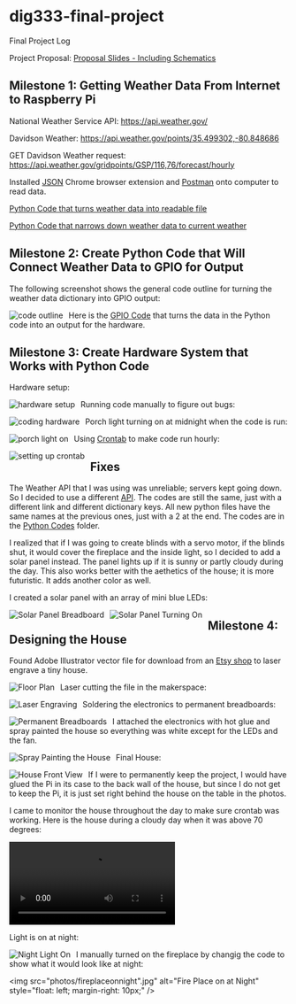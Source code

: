 # dig333-final-project
Final Project Log

Project Proposal: [Proposal Slides - Including Schematics](https://docs.google.com/presentation/d/1VCNRhh4Yt2g6CyYGfm-fvS7Go773UuG2uuAi2unPjNQ/edit?usp=sharing)

## Milestone 1: Getting Weather Data From Internet to Raspberry Pi

National Weather Service API: https://api.weather.gov/

Davidson Weather: https://api.weather.gov/points/35.499302,-80.848686

GET Davidson Weather request: https://api.weather.gov/gridpoints/GSP/116,76/forecast/hourly

Installed [JSON](https://chrome.google.com/webstore/detail/json-viewer/gbmdgpbipfallnflgajpaliibnhdgobh?hl=en-US) Chrome browser extension and [Postman](https://web.postman.co/onboarding/user) onto computer to read data.

[Python Code that turns weather data into readable file](https://github.com/malloryjustis/dig333-final-project/blob/main/weatherdatafromapi.py)

[Python Code that narrows down weather data to current weather](https://github.com/malloryjustis/dig333-final-project/blob/main/currentweatherdataonly.py)

## Milestone 2: Create Python Code that Will Connect Weather Data to GPIO for Output

The following screenshot shows the general code outline for turning the weather data dictionary into GPIO output:

<img src="photos/gpiocodebeforegpiosettings.jpg" alt="code outline" style="float: left; margin-right: 10px;" />

Here is the [GPIO Code](https://github.com/malloryjustis/dig333-final-project/blob/main/python_codes/weather_to_gpio.py) that turns the data in the Python code into an output for the hardware.

## Milestone 3: Create Hardware System that Works with Python Code

Hardware setup:

<img src="photos/hardware_setup.jpg" alt="hardware setup" style="float: left; margin-right: 10px;" />

Running code manually to figure out bugs:

<img src="photos/codinghardware.jpg" alt="coding hardware" style="float: left; margin-right: 10px;" />

Porch light turning on at midnight when the code is run:

<img src="photos/porchlight.jpg" alt="porch light on" style="float: left; margin-right: 10px;" />

Using [Crontab](https://crontab.guru/#@hourly) to make code run hourly:

<img src="photos/crontabrunning.jpg" alt="setting up crontab" style="float: left; margin-right: 10px;" />

## Fixes

The Weather API that I was using was unreliable; servers kept going down. So I decided to use a different [API](https://api.weatherusa.net/v1/forecast?q=35.227085,-80.843124&daily=0&units=e&maxtime=7d). The codes are still the same, just with a different link and different dictionary keys. All new python files have the same names at the previous ones, just with a 2 at the end. The codes are in the [Python Codes](https://github.com/malloryjustis/dig333-final-project/tree/main/python_codes) folder.

I realized that if I was going to create blinds with a servo motor, if the blinds shut, it would cover the fireplace and the inside light, so I decided to add a solar panel instead. The panel lights up if it is sunny or partly cloudy during the day. This also works better with the aethetics of the house; it is more futuristic. It adds another color as well.

I created a solar panel with an array of mini blue LEDs:

<img src="photos/solarpanelbreadboard.jpg" alt="Solar Panel Breadboard" style="float: left; margin-right: 10px;" />

<img src="photos/solarpanelon.jpg" alt="Solar Panel Turning On" style="float: left; margin-right: 10px;" />

## Milestone 4: Designing the House

Found Adobe Illustrator vector file for download from an [Etsy shop](https://www.etsy.com/listing/786887665/16-miniature-cabin-type-02vector-file?click_key=8ff4772b4ab388e8ccdbe30313a731a55b073fed%3A786887665&click_sum=9d484603&ref=shop_home_active_37) to laser engrave a tiny house.

<img src="photos/tinyhouse_floorplans.jpg" alt="Floor Plan" style="float: left; margin-right: 10px;" />

Laser cutting the file in the makerspace:

<img src="photos/laserengraver.jpg" alt="Laser Engraving" style="float: left; margin-right: 10px;" />

Soldering the electronics to permanent breadboards:

<img src="photos/semipermanentbreadboards.jpg" alt="Permanent Breadboards" style="float: left; margin-right: 10px;" />

I attached the electronics with hot glue and spray painted the house so everything was white except for the LEDs and the fan.

<img src="photos/spraypaint.jpg" alt="Spray Painting the House" style="float: left; margin-right: 10px;" />

Final House:

<img src="photos/housefrontview.jpg" alt="House Front View" style="float: left; margin-right: 10px;" />

If I were to permanently keep the project, I would have glued the Pi in its case to the back wall of the house, but since I do not get to keep the Pi, it is just set right behind the house on the table in the photos.

I came to monitor the house throughout the day to make sure crontab was working. Here is the house during a cloudy day when it was above 70 degrees:

![](photos/fanon.mov)

Light is on at night:

<img src="photos/nightlighton.jpg" alt="Night Light On" style="float: left; margin-right: 10px;" />

I manually turned on the fireplace by changig the code to show what it would look like at night:

<img src="photos/fireplaceonnight".jpg" alt="Fire Place on at Night" style="float: left; margin-right: 10px;" />
